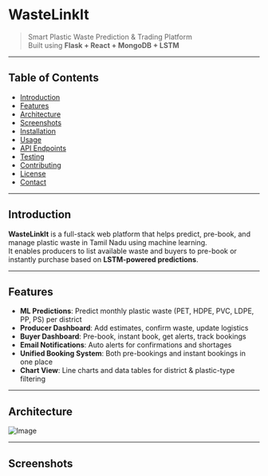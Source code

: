 #  WasteLinkIt

> Smart Plastic Waste Prediction & Trading Platform  
> Built using **Flask + React + MongoDB + LSTM**

---

##  Table of Contents
- [Introduction](#introduction)
- [Features](#features)
- [Architecture](#architecture)
- [Screenshots](#screenshots)
- [Installation](#installation)
- [Usage](#usage)
- [API Endpoints](#api-endpoints)
- [Testing](#testing)
- [Contributing](#contributing)
- [License](#license)
- [Contact](#contact)

---

##  Introduction

**WasteLinkIt** is a full-stack web platform that helps predict, pre-book, and manage plastic waste in Tamil Nadu using machine learning.  
It enables producers to list available waste and buyers to pre-book or instantly purchase based on **LSTM-powered predictions**.

---

##  Features

-  **ML Predictions**: Predict monthly plastic waste (PET, HDPE, PVC, LDPE, PP, PS) per district
-  **Producer Dashboard**: Add estimates, confirm waste, update logistics
-  **Buyer Dashboard**: Pre-book, instant book, get alerts, track bookings
-  **Email Notifications**: Auto alerts for confirmations and shortages
-  **Unified Booking System**: Both pre-bookings and instant bookings in one place
-  **Chart View**: Line charts and data tables for district & plastic-type filtering

---

##  Architecture

![Image](https://github.com/user-attachments/assets/e4e6e067-2e28-4f8f-b133-2ad6bfd9b2d1)

---

##  Screenshots


